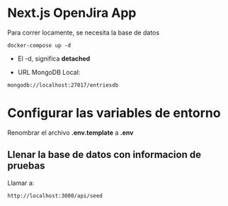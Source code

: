 # Next.js OpenJira App

Para correr locamente, se necesita la base de datos
```
docker-compose up -d
```

* El -d, significa __detached__

* URL MongoDB Local:
```
mongodb://localhost:27017/entriesdb
```


# Configurar las variables de entorno
Renombrar el archivo __.env.template__  a  __.env__


## Llenar la base de datos con informacion de pruebas

Llamar  a:
```
http://localhost:3000/api/seed
```
